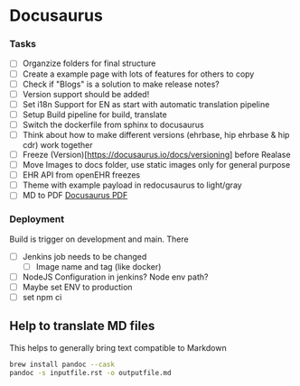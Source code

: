 # Docusaurus

### Tasks

- [ ] Organzize folders for final structure
- [ ] Create a example page with lots of features for others to copy
- [ ] Check if "Blogs" is a solution to make release notes?
- [ ] Version support should be added!
- [ ] Set i18n Support for EN as start with automatic translation pipeline
- [ ] Setup Build pipeline for build, translate
- [ ] Switch the dockerfile from sphinx to docusaurus
- [ ] Think about how to make different versions (ehrbase, hip ehrbase & hip cdr) work together
- [ ] Freeze (Version)[https://docusaurus.io/docs/versioning] before Realase
- [ ] Move Images to docs folder, use static images only for general purpose
- [ ] EHR API from openEHR freezes
- [ ] Theme with example payload in redocusaurus to light/gray
- [ ] MD to PDF [Docusaurus PDF](https://nuxnik.com/docusaurus-pdf-generator/)

### Deployment

Build is trigger on development and main. There

- [ ] Jenkins job needs to be changed
  - [ ] Image name and tag (like docker)
- [ ] NodeJS Configuration in jenkins? Node env path?
- [ ] Maybe set ENV to production
- [ ] set npm ci

## Help to translate MD files

This helps to generally bring text compatible to Markdown

```bash
brew install pandoc --cask
pandoc -s inputfile.rst -o outputfile.md
```
